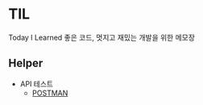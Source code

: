 # TIL
Today I Learned
좋은 코드, 멋지고 재밌는 개발을 위한 메모장

## Helper

* API 테스트
  * [POSTMAN](https://github.com/E-nan/TIL/blob/main/Helper/POSTMAN.md)
